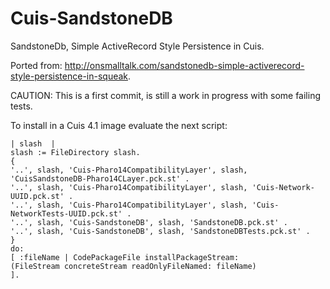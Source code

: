 Cuis-SandstoneDB
================

SandstoneDb, Simple ActiveRecord Style Persistence in Cuis.

Ported from: http://onsmalltalk.com/sandstonedb-simple-activerecord-style-persistence-in-squeak.

CAUTION: This is a first commit, is still a work in progress with some failing tests.


To install in a Cuis 4.1 image evaluate the next script:

    | slash  |
    slash := FileDirectory slash.
    {
    '..', slash, 'Cuis-Pharo14CompatibilityLayer', slash, 'CuisSandstoneDB-Pharo14CLayer.pck.st' .
    '..', slash, 'Cuis-Pharo14CompatibilityLayer', slash, 'Cuis-Network-UUID.pck.st' .
    '..', slash, 'Cuis-Pharo14CompatibilityLayer', slash, 'Cuis-NetworkTests-UUID.pck.st' .
    '..', slash, 'Cuis-SandstoneDB', slash, 'SandstoneDB.pck.st' .
    '..', slash, 'Cuis-SandstoneDB', slash, 'SandstoneDBTests.pck.st' .
    }
    do:
    [ :fileName | CodePackageFile installPackageStream:
    (FileStream concreteStream readOnlyFileNamed: fileName)
    ].

